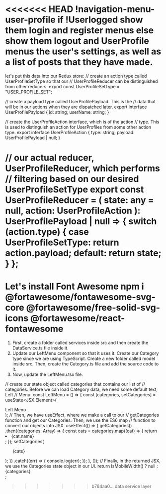 <<<<<<< HEAD
!navigation-menu-user-profile
if !Userlogged show them login and register menus
else show them logout and UserProfile menus
the user's settings, as well as a list of posts that they have made.
==============================================
let's put this data into our
Redux store:
// create an action type called UserProfileSetType so that our
// UserProfileReducer can be distinguished from other reducers.
export const UserProfileSetType = "USER_PROFILE_SET";

// create a payload type called UserProfilePayload. This is the
// data that will be in our actions when they are dispatched later.
export interface UserProfilePayload {
id: string;
userName: string;
}

// create the UserProfileAction interface, which is of the action
// type. This is used to distinguish an action for UserProfiles from some other action type.
export interface UserProfileAction {
type: string;
payload: UserProfilePayload | null;
}

// our actual reducer, UserProfileReducer, which performs
// filtering based on our desired UserProfileSetType
export const UserProfileReducer = (
state: any = null,
action: UserProfileAction
): UserProfilePayload | null => {
switch (action.type) {
case UserProfileSetType:
return action.payload;
default:
return state;
}
};
===================================
Let's install Font Awesome
npm i @fortawesome/fontawesome-svg-core @fortawesome/free-solid-svg-icons @fortawesome/react-fontawesome
=======
1. First, create a folder called services inside src and then create the
DataService.ts file inside it. 
2. Update our LeftMenu component so that it uses it. Create our Category type
 since we are using TypeScript. Create a new folder called model inside src. Then, create the
Category.ts file and add the source code to it.
3. Now, update the LeftMenu.tsx file. 

// create our state object called categories that contains our list of
// categories. Before we can load Category data, we need some default text, Left
// Menu.
const LeftMenu = () => {
  const [categories, setCategories] = useState<JSX.Element>(
    <div>Left Menu</div>
  );
  //   Then, we have useEffect, where we make a call to our
  // getCategories function and get our Categories. Then, we use the ES6 map
  // function to convert our objects into JSX.
  useEffect(() => {
    getCategories()
      .then((categories: Array<Category>) => {
        const cats = categories.map((cat) => {
          return <li key={cat.id}>{cat.name}</li>;
        });
        setCategories(<ul className="category">{cats}</ul>);
      })
      .catch((err) => {
        console.log(err);
      });
  }, []);
  // Finally, in the returned JSX, we use the Categories state object in our UI.
  return IsMobileWidth() ? null : <div className="leftmenu">{categories}</div>;
>>>>>>> b764aa0... data service layer
